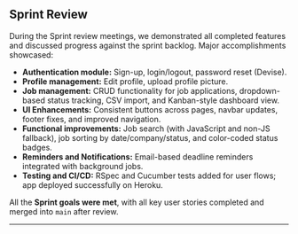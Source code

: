 
## **Sprint Review**

During the Sprint review meetings, we demonstrated all completed features and discussed progress against the sprint backlog.
Major accomplishments showcased:

* **Authentication module:** Sign-up, login/logout, password reset (Devise).
* **Profile management:** Edit profile, upload profile picture.
* **Job management:** CRUD functionality for job applications, dropdown-based status tracking, CSV import, and Kanban-style dashboard view.
* **UI Enhancements:** Consistent buttons across pages, navbar updates, footer fixes, and improved navigation.
* **Functional improvements:** Job search (with JavaScript and non-JS fallback), job sorting by date/company/status, and color-coded status badges.
* **Reminders and Notifications:** Email-based deadline reminders integrated with background jobs.
* **Testing and CI/CD:** RSpec and Cucumber tests added for user flows; app deployed successfully on Heroku.

All the **Sprint goals were met**, with all key user stories completed and merged into `main` after review.

---